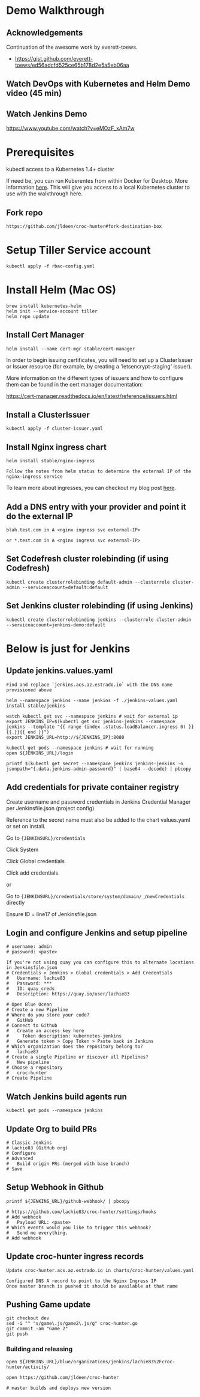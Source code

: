 # Demo Walkthrough

## Acknowledgements 
Continuation of the awesome work by everett-toews.
* https://gist.github.com/everett-toews/ed56adcfd525ce65b178d2e5a5eb06aa

## Watch DevOps with Kubernetes and Helm Demo video (45 min)

## Watch Jenkins Demo

https://www.youtube.com/watch?v=eMOzF_xAm7w

# Prerequisites
kubectl access to a Kubernetes 1.4+ cluster

If need be, you can run Kuberentes from within Docker for Desktop. More information [here](https://blog.docker.com/2018/07/kubernetes-is-now-available-in-docker-desktop-stable-channel/). This will give you access to a local Kubernetes cluster to use with the walkthrough here.

## Fork repo
``` 
https://github.com/jldeen/croc-hunter#fork-destination-box
```

# Setup Tiller Service account

```
kubectl apply -f rbac-config.yaml
```

# Install Helm (Mac OS)

```
brew install kubernetes-helm
helm init --service-account tiller
helm repo update
```

## Install Cert Manager
```
helm install --name cert-mgr stable/cert-manager
```

In order to begin issuing certificates, you will need to set up a ClusterIssuer or Issuer resource (for example, by creating a 'letsencrypt-staging' issuer).

More information on the different types of issuers and how to configure them can be found in the cert manager documentation:

https://cert-manager.readthedocs.io/en/latest/reference/issuers.html

## Install a ClusterIssuer

```
kubectl apply -f cluster-issuer.yaml
```

## Install Nginx ingress chart
```
helm install stable/nginx-ingress

Follow the notes from helm status to determine the external IP of the nginx-ingress service
```
To learn more about ingresses, you can checkout my blog post [here](https://jessicadeen.com/tech/microsoft/aks-and-helm-charts-ingress-controllers/). 

## Add a DNS entry with your provider and point it do the external IP
```
blah.test.com in A <nginx ingress svc external-IP>

or *.test.com in A <nginx ingress svc external-IP>

```

## Set Codefresh cluster rolebinding (if using Codefresh)
```
kubectl create clusterrolebinding default-admin --clusterrole cluster-admin --serviceaccount=default:default 
```

## Set Jenkins cluster rolebinding (if using Jenkins)
```
kubectl create clusterrolebinding jenkins --clusterrole cluster-admin --serviceaccount=jenkins-demo:default 
```
# Below is just for Jenkins
## Update jenkins.values.yaml
```
Find and replace `jenkins.acs.az.estrado.io` with the DNS name provisioned above

helm --namespace jenkins --name jenkins -f ./jenkins-values.yaml install stable/jenkins

watch kubectl get svc --namespace jenkins # wait for external ip
export JENKINS_IP=$(kubectl get svc jenkins-jenkins --namespace jenkins --template "{{ range (index .status.loadBalancer.ingress 0) }}{{.}}{{ end }}")
export JENKINS_URL=http://${JENKINS_IP}:8080

kubectl get pods --namespace jenkins # wait for running
open ${JENKINS_URL}/login

printf $(kubectl get secret --namespace jenkins jenkins-jenkins -o jsonpath="{.data.jenkins-admin-password}" | base64 --decode) | pbcopy
```

## Add credentials for private container registry

Create username and password credentials in Jenkins Credential Manager per Jenkinsfile.json (project config)

Reference to the secret name must also be added to the chart values.yaml or set on install.

Go to ```{JENKINSURL}/credentials```

Click System

Click Global credentials

Click add credentials

or

Go to ```{JENKINSURL}/credentials/store/system/domain/_/newCredentials``` directly

Ensure ID = line17 of Jenkinsfile.json

## Login and configure Jenkins and setup pipeline
```
# username: admin
# password: <paste>

If you're not using quay you can configure this to alternate locations in Jenkinsfile.json
# Credentials > Jenkins > Global credentials > Add Credentials
#   Username: lachie83
#   Password: ***
#   ID: quay_creds
#   Description: https://quay.io/user/lachie83

# Open Blue Ocean
# Create a new Pipeline
# Where do you store your code?
#   GitHub
# Connect to Github
#   Create an access key here
#     Token description: kubernetes-jenkins
#   Generate token > Copy Token > Paste back in Jenkins  
# Which organization does the repository belong to?
#   lachie83
# Create a single Pipeline or discover all Pipelines?
#   New pipeline
# Choose a repository
#   croc-hunter
# Create Pipeline
```

## Watch Jenkins build agents run
```
kubectl get pods --namespace jenkins
```

## Update Org to build PRs
```
# Classic Jenkins
# lachie83 (GitHub org)
# Configure
# Advanced
#   Build origin PRs (merged with base branch)
# Save
```


## Setup Webhook in Github
``` 
printf ${JENKINS_URL}/github-webhook/ | pbcopy

# https://github.com/lachie83/croc-hunter/settings/hooks
# Add webhook
#   Payload URL: <paste>
# Which events would you like to trigger this webhook?
#   Send me everything.
# Add webhook
```

## Update croc-hunter ingress records
```
Update croc-hunter.acs.az.estrado.io in charts/croc-hunter/values.yaml

Configured DNS A record to point to the Nginx Ingress IP
Once master branch is pushed it should be available at that name
```


## Pushing Game update
```
git checkout dev
sed -i "" "s/game\.js/game2\.js/g" croc-hunter.go
git commit -am "Game 2"
git push
```

### Building and releasing
```
open ${JENKINS_URL}/blue/organizations/jenkins/lachie83%2Fcroc-hunter/activity/

open https://github.com/jldeen/croc-hunter

# master builds and deploys new version
```
